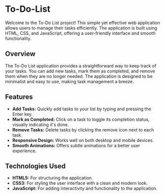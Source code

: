 # To-Do-List
Welcome to the To-Do List project! This simple yet effective web application allows users to manage their tasks efficiently. The application is built using HTML, CSS, and JavaScript, offering a user-friendly interface and smooth functionality.

## Overview
The To-Do List application provides a straightforward way to keep track of your tasks. You can add new tasks, mark them as completed, and remove them when they are no longer needed. The application is designed to be minimalist and easy to use, making task management a breeze.


## Features
- **Add Tasks:** Quickly add tasks to your list by typing and pressing the Enter key.
- **Mark as Completed:** Click on a task to toggle its completion status, visually indicating it's done.
- **Remove Tasks:** Delete tasks by clicking the remove icon next to each task.
- **Responsive Design:** Works well on both desktop and mobile devices.
- **Smooth Animations:** Offers subtle animations for a better user experience.


## Technologies Used
- **HTML5:** For structuring the application.
- **CSS3:** For styling the user interface with a clean and modern look.
- **JavaScript:** For adding interactivity and functionality to the application.
